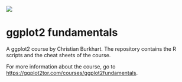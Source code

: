 ![](https://res.cloudinary.com/dmwucy9gz/image/upload/v1640719076/logo_github_dy9bmc.png)

# ggplot2 fundamentals

A ggplot2 course by Christian Burkhart. The repository contains the R scripts and the cheat sheets of the course.

For more information about the course, go to https://ggplot2tor.com/courses/ggplot2fundamentals.

